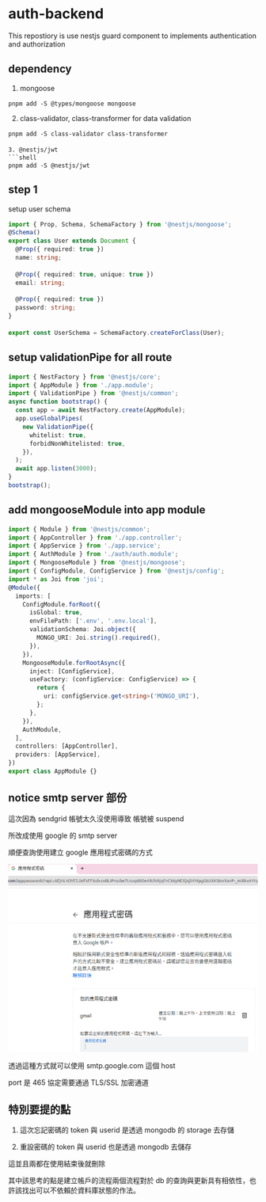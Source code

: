 # auth-backend

This repostiory is use nestjs guard component to implements authentication and authorization

## dependency

1. mongoose

```shell
pnpm add -S @types/mongoose mongoose
```
2. class-validator, class-transformer for data validation
```shell
pnpm add -S class-validator class-transformer

3. @nestjs/jwt
```shell
pnpm add -S @nestjs/jwt
```


## step 1

setup user schema

```typescript
import { Prop, Schema, SchemaFactory } from '@nestjs/mongoose';
@Schema()
export class User extends Document {
  @Prop({ required: true })
  name: string;

  @Prop({ required: true, unique: true })
  email: string;

  @Prop({ required: true })
  password: string;
}

export const UserSchema = SchemaFactory.createForClass(User);
```

## setup validationPipe for all route

```typescript
import { NestFactory } from '@nestjs/core';
import { AppModule } from './app.module';
import { ValidationPipe } from '@nestjs/common';
async function bootstrap() {
  const app = await NestFactory.create(AppModule);
  app.useGlobalPipes(
    new ValidationPipe({
      whitelist: true,
      forbidNonWhitelisted: true,
    }),
  );
  await app.listen(3000);
}
bootstrap();
```

## add mongooseModule into app module

```typescript
import { Module } from '@nestjs/common';
import { AppController } from './app.controller';
import { AppService } from './app.service';
import { AuthModule } from './auth/auth.module';
import { MongooseModule } from '@nestjs/mongoose';
import { ConfigModule, ConfigService } from '@nestjs/config';
import * as Joi from 'joi';
@Module({
  imports: [
    ConfigModule.forRoot({
      isGlobal: true,
      envFilePath: ['.env', '.env.local'],
      validationSchema: Joi.object({
        MONGO_URI: Joi.string().required(),
      }),
    }),
    MongooseModule.forRootAsync({
      inject: [ConfigService],
      useFactory: (configService: ConfigService) => {
        return {
          uri: configService.get<string>('MONGO_URI'),
        };
      },
    }),
    AuthModule,
  ],
  controllers: [AppController],
  providers: [AppService],
})
export class AppModule {}

```

## notice smtp server 部份

這次因為 sendgrid 帳號太久沒使用導致 帳號被 suspend

所改成使用 google 的 smtp server

順便查詢使用建立 google 應用程式密碼的方式

![google_application_key](google_application_key.png)

透過這種方式就可以使用 smtp.google.com 這個 host

port 是 465 協定需要通過 TLS/SSL 加密通道

## 特別要提的點

1. 這次忘記密碼的 token 與 userid 是透過 mongodb 的 storage 去存儲

2. 重設密碼的 token 與 userid 也是透過 mongodb 去儲存

這並且兩都在使用結束後就刪除

其中該思考的點是建立帳戶的流程兩個流程對於 db 的查詢與更新具有相依性，也許該找出可以不依賴於資料庫狀態的作法。